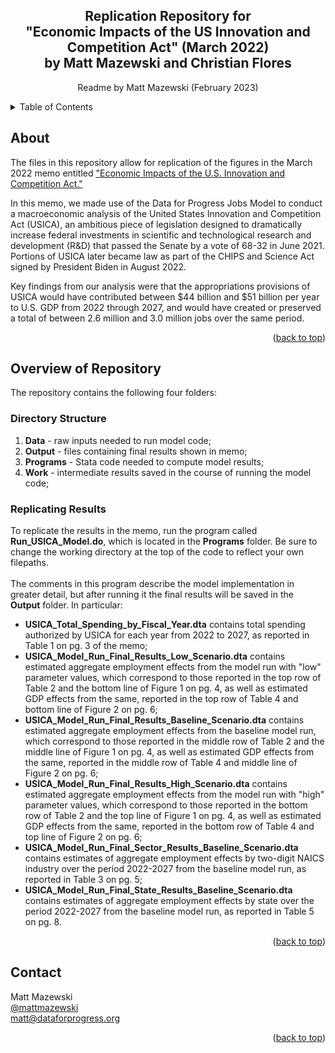 <!-- Improved compatibility of back to top link: See: https://github.com/othneildrew/Best-README-Template/pull/73 -->
<a name="readme-top"></a>
<!--
*** Thanks for checking out the Best-README-Template. If you have a suggestion
*** that would make this better, please fork the repo and create a pull request
*** or simply open an issue with the tag "enhancement".
*** Don't forget to give the project a star!
*** Thanks again! Now go create something AMAZING! :D
-->



<!-- PROJECT SHIELDS -->
<!--
*** I'm using markdown "reference style" links for readability.
*** Reference links are enclosed in brackets [ ] instead of parentheses ( ).
*** See the bottom of this document for the declaration of the reference variables
*** for contributors-url, forks-url, etc. This is an optional, concise syntax you may use.
*** https://www.markdownguide.org/basic-syntax/#reference-style-links
-->

<h2 align="center">Replication Repository for  <br /> "Economic Impacts of the US Innovation and Competition Act" (March 2022)  <br /> by Matt Mazewski and Christian Flores</h2>
  <p align="center">
    Readme by Matt Mazewski (February 2023)
    <br />
  </p>
</div>



<!-- TABLE OF CONTENTS -->
<details>
  <summary>Table of Contents</summary>
  <ol>
    <li>
      <a href="#about-the-project">About</a>
    </li>
    <li>
      <a href="#overview-of-repository">Overview of Repository</a>
      <ul>
        <li><a href="#directory-structure">Directory Structure</a></li>
        <li><a href="#replicating-results">Replicating Results</a></li>
      </ul>
    </li>
    <li><a href="#contact">Contact</a></li>
  </ol>
</details>



<!-- ABOUT -->
## About

The files in this repository allow for replication of the figures in the March 2022 memo entitled ["Economic Impacts of the U.S. Innovation and Competition Act."](https://www.filesforprogress.org/memos/Economic-Impacts-of-USICA.pdf) 

In this memo, we made use of the Data for Progress Jobs Model to conduct a macroeconomic analysis of the United States Innovation and Competition Act (USICA), an ambitious piece of legislation designed to dramatically increase federal investments in scientific and technological research and development (R&D) that passed the Senate by a vote of 68-32 in June 2021. Portions of USICA later became law as part of the CHIPS and Science Act signed by President Biden in August 2022.

Key findings from our analysis were that the appropriations provisions of USICA would have contributed between $44 billion and $51 billion per year to U.S. GDP from 2022 through 2027, and would have created or preserved a total of between 2.6 million and 3.0 million jobs over the same period.

<p align="right">(<a href="#readme-top">back to top</a>)</p>


<!-- Overview of Repository -->
## Overview of Repository

The repository contains the following four folders:

### Directory Structure

1. **Data** - raw inputs needed to run model code;
2. **Output** - files containing final results shown in memo;
3. **Programs** - Stata code needed to compute model results; 
4. **Work** - intermediate results saved in the course of running the model code;


### Replicating Results

To replicate the results in the memo, run the program called **Run_USICA_Model.do**, which is located in the **Programs** folder. Be sure to change the working directory at the top of the code to reflect your own filepaths.
<br /> <br />
The comments in this program describe the model implementation in greater detail, but after running it the final results will be saved in the **Output** folder. In particular:

- **USICA_Total_Spending_by_Fiscal_Year.dta** contains total spending authorized by USICA for each year from 2022 to 2027, as reported in Table 1 on pg. 3 of the memo;
- **USICA_Model_Run_Final_Results_Low_Scenario.dta** contains estimated aggregate employment effects from the model run with "low" parameter values, which correspond to those reported in the top row of Table 2 and the bottom line of Figure 1 on pg. 4, as well as estimated GDP effects from the same, reported in the top row of Table 4 and bottom line of Figure 2 on pg. 6;
- **USICA_Model_Run_Final_Results_Baseline_Scenario.dta** contains estimated aggregate employment effects from the baseline model run, which correspond to those reported in the middle row of Table 2 and the middle line of Figure 1 on pg. 4, as well as estimated GDP effects from the same, reported in the middle row of Table 4 and middle line of Figure 2 on pg. 6;
- **USICA_Model_Run_Final_Results_High_Scenario.dta** contains estimated aggregate employment effects from the model run with "high" parameter values, which correspond to those reported in the bottom row of Table 2 and the top line of Figure 1 on pg. 4, as well as estimated GDP effects from the same, reported in the bottom row of Table 4 and top line of Figure 2 on pg. 6;
- **USICA_Model_Run_Final_Sector_Results_Baseline_Scenario.dta** contains estimates of aggregate employment effects by two-digit NAICS industry over the period 2022-2027 from the baseline model run, as reported in Table 3 on pg. 5; 
- **USICA_Model_Run_Final_State_Results_Baseline_Scenario.dta** contains estimates of aggregate employment effects by state over the period 2022-2027 from the baseline model run, as reported in Table 5 on pg. 8. 

<p align="right">(<a href="#readme-top">back to top</a>)</p>


<!-- CONTACT -->
## Contact

Matt Mazewski 
<br />
[@mattmazewski](https://twitter.com/twitter_handle)
<br />
matt@dataforprogress.org

<p align="right">(<a href="#readme-top">back to top</a>)</p>


<!-- MARKDOWN LINKS & IMAGES -->
<!-- https://www.markdownguide.org/basic-syntax/#reference-style-links -->
[contributors-shield]: https://img.shields.io/github/contributors/github_username/repo_name.svg?style=for-the-badge
[contributors-url]: https://github.com/github_username/repo_name/graphs/contributors
[forks-shield]: https://img.shields.io/github/forks/github_username/repo_name.svg?style=for-the-badge
[forks-url]: https://github.com/github_username/repo_name/network/members
[stars-shield]: https://img.shields.io/github/stars/github_username/repo_name.svg?style=for-the-badge
[stars-url]: https://github.com/github_username/repo_name/stargazers
[issues-shield]: https://img.shields.io/github/issues/github_username/repo_name.svg?style=for-the-badge
[issues-url]: https://github.com/github_username/repo_name/issues
[license-shield]: https://img.shields.io/github/license/github_username/repo_name.svg?style=for-the-badge
[license-url]: https://github.com/github_username/repo_name/blob/master/LICENSE.txt
[linkedin-shield]: https://img.shields.io/badge/-LinkedIn-black.svg?style=for-the-badge&logo=linkedin&colorB=555
[linkedin-url]: https://linkedin.com/in/linkedin_username
[product-screenshot]: images/screenshot.png
[Next.js]: https://img.shields.io/badge/next.js-000000?style=for-the-badge&logo=nextdotjs&logoColor=white
[Next-url]: https://nextjs.org/
[React.js]: https://img.shields.io/badge/React-20232A?style=for-the-badge&logo=react&logoColor=61DAFB
[React-url]: https://reactjs.org/
[Vue.js]: https://img.shields.io/badge/Vue.js-35495E?style=for-the-badge&logo=vuedotjs&logoColor=4FC08D
[Vue-url]: https://vuejs.org/
[Angular.io]: https://img.shields.io/badge/Angular-DD0031?style=for-the-badge&logo=angular&logoColor=white
[Angular-url]: https://angular.io/
[Svelte.dev]: https://img.shields.io/badge/Svelte-4A4A55?style=for-the-badge&logo=svelte&logoColor=FF3E00
[Svelte-url]: https://svelte.dev/
[Laravel.com]: https://img.shields.io/badge/Laravel-FF2D20?style=for-the-badge&logo=laravel&logoColor=white
[Laravel-url]: https://laravel.com
[Bootstrap.com]: https://img.shields.io/badge/Bootstrap-563D7C?style=for-the-badge&logo=bootstrap&logoColor=white
[Bootstrap-url]: https://getbootstrap.com
[JQuery.com]: https://img.shields.io/badge/jQuery-0769AD?style=for-the-badge&logo=jquery&logoColor=white
[JQuery-url]: https://jquery.com 
